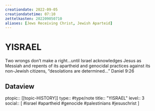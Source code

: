 ```yaml
---
creationdate: 2022-09-05
creationdatetime: 07:10
zettelkasten: 202209050710
aliases: [Jews Receiving Christ, Jewish Aparteid]
---
```

# YISRAEL
Two wrongs don’t make a right…until Israel acknowledges Jesus as Messiah and repents of its apartheid and genocidal practices against its non-Jewish citizens, “desolations are determined…”
Daniel 9:26

## Dataview
ptopic:: [[topic-HISTORY]]
type:: #type/note
title:: "YISRAEL"
level:: 3
social:: [ #israel #apartheid #genocide #palestinians #jesuschrist ]
